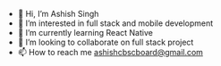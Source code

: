 - 👋 Hi, I’m Ashish Singh
- 👀 I’m interested in full stack and mobile development
- 🌱 I’m currently learning React Native
- 💞️ I’m looking to collaborate on full stack project
- 📫 How to reach me ashishcbscboard@gmail.com
